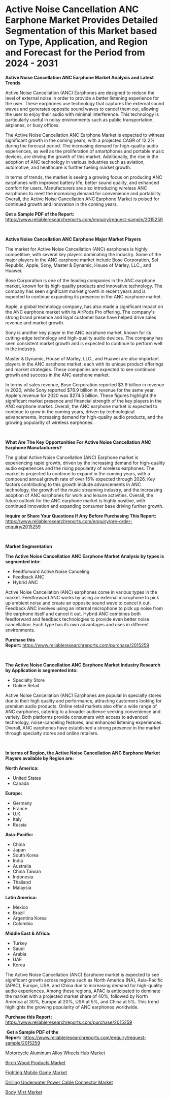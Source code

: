 <p><h1>Active Noise Cancellation ANC Earphone Market Provides Detailed Segmentation of this Market based on Type, Application, and Region and Forecast for the Period from 2024 - 2031</h1></p><p><strong>Active Noise Cancellation ANC Earphone Market Analysis and Latest Trends</strong></p>
<p><p>Active Noise Cancellation (ANC) Earphones are designed to reduce the level of external noise in order to provide a better listening experience for the user. These earphones use technology that captures the external sound waves and generates opposite sound waves to cancel them out, allowing the user to enjoy their audio with minimal interference. This technology is particularly useful in noisy environments such as public transportation, airplanes, or busy offices.</p><p>The Active Noise Cancellation ANC Earphone Market is expected to witness significant growth in the coming years, with a projected CAGR of 12.2% during the forecast period. The increasing demand for high-quality audio experiences, as well as the proliferation of smartphones and portable music devices, are driving the growth of this market. Additionally, the rise in the adoption of ANC technology in various industries such as aviation, automotive, and healthcare is further fueling market growth.</p><p>In terms of trends, the market is seeing a growing focus on producing ANC earphones with improved battery life, better sound quality, and enhanced comfort for users. Manufacturers are also introducing wireless ANC earphones to meet the increasing demand for convenience and portability. Overall, the Active Noise Cancellation ANC Earphone Market is poised for continued growth and innovation in the coming years.</p></p>
<p><strong>Get a Sample PDF of the Report:&nbsp;</strong> <a href="https://www.reliableresearchreports.com/enquiry/request-sample/2015259">https://www.reliableresearchreports.com/enquiry/request-sample/2015259</a></p>
<p>&nbsp;</p>
<p><strong>Active Noise Cancellation ANC Earphone Major Market Players</strong></p>
<p><p>The market for Active Noise Cancellation (ANC) earphones is highly competitive, with several key players dominating the industry. Some of the major players in the ANC earphone market include Bose Corporation, Sol Republic, Apple, Sony, Master & Dynamic, House of Marley, LLC., and Huawei.</p><p>Bose Corporation is one of the leading companies in the ANC earphone market, known for its high-quality products and innovative technology. The company has seen significant market growth in recent years and is expected to continue expanding its presence in the ANC earphone market.</p><p>Apple, a global technology company, has also made a significant impact on the ANC earphone market with its AirPods Pro offering. The company's strong brand presence and loyal customer base have helped drive sales revenue and market growth.</p><p>Sony is another key player in the ANC earphone market, known for its cutting-edge technology and high-quality audio devices. The company has seen consistent market growth and is expected to continue to perform well in the industry.</p><p>Master & Dynamic, House of Marley, LLC., and Huawei are also important players in the ANC earphone market, each with its unique product offerings and market strategies. These companies are expected to see continued growth and success in the ANC earphone market.</p><p>In terms of sales revenue, Bose Corporation reported $3.9 billion in revenue in 2020, while Sony reported $78.9 billion in revenue for the same year. Apple's revenue for 2020 was $274.5 billion. These figures highlight the significant market presence and financial strength of the key players in the ANC earphone market. Overall, the ANC earphone market is expected to continue to grow in the coming years, driven by technological advancements, increasing demand for high-quality audio products, and the growing popularity of wireless earphones.</p></p>
<p>&nbsp;</p>
<p><strong>What Are The Key Opportunities For Active Noise Cancellation ANC Earphone Manufacturers?</strong></p>
<p><p>The global Active Noise Cancellation (ANC) Earphone market is experiencing rapid growth, driven by the increasing demand for high-quality audio experiences and the rising popularity of wireless earphones. The market is projected to continue to expand in the coming years, with a compound annual growth rate of over 15% expected through 2026. Key factors contributing to this growth include advancements in ANC technology, the growth of the music streaming industry, and the increasing adoption of ANC earphones for work and leisure activities. Overall, the future outlook for the ANC earphone market is highly positive, with continued innovation and expanding consumer base driving further growth.</p></p>
<p><strong>Inquire or Share Your Questions If Any Before Purchasing This Report:</strong> <a href="https://www.reliableresearchreports.com/enquiry/pre-order-enquiry/2015259">https://www.reliableresearchreports.com/enquiry/pre-order-enquiry/2015259</a></p>
<p>&nbsp;</p>
<p><strong>Market Segmentation</strong></p>
<p><strong>The Active Noise Cancellation ANC Earphone Market Analysis by types is segmented into:</strong></p>
<p><ul><li>Feedforward Active Noise Canceling</li><li>Feedback ANC</li><li>Hybrid ANC</li></ul></p>
<p><p>Active Noise Cancellation (ANC) earphones come in various types in the market. Feedforward ANC works by using an external microphone to pick up ambient noise and create an opposite sound wave to cancel it out. Feedback ANC involves using an internal microphone to pick up noise from the earphone itself and cancel it out. Hybrid ANC combines both feedforward and feedback technologies to provide even better noise cancellation. Each type has its own advantages and uses in different environments.</p></p>
<p><strong>Purchase this Report:&nbsp;</strong><a href="https://www.reliableresearchreports.com/purchase/2015259">https://www.reliableresearchreports.com/purchase/2015259</a></p>
<p>&nbsp;</p>
<p><strong>The Active Noise Cancellation ANC Earphone Market Industry Research by Application is segmented into:</strong></p>
<p><ul><li>Specialty Store</li><li>Online Retail</li></ul></p>
<p><p>Active Noise Cancellation (ANC) Earphones are popular in specialty stores due to their high quality and performance, attracting customers looking for premium audio products. Online retail markets also offer a wide range of ANC earphones, catering to a broader audience seeking convenience and variety. Both platforms provide consumers with access to advanced technology, noise-canceling features, and enhanced listening experiences. Overall, ANC earphones have established a strong presence in the market through specialty stores and online retailers.</p></p>
<p>&nbsp;</p>
<p><strong>In terms of Region, the Active Noise Cancellation ANC Earphone Market Players available by Region are:</strong></p>
<p>
    <p> <strong> North America: </strong>
        <ul>
            <li>United States</li>
            <li>Canada</li>
        </ul>
        </p> 
    <p> <strong> Europe: </strong>
        <ul>
            <li>Germany</li>
            <li>France</li>
            <li>U.K.</li>
            <li>Italy</li>
            <li>Russia</li>
        </ul>
        </p> 
    <p> <strong> Asia-Pacific: </strong>
        <ul>
            <li>China</li>
            <li>Japan</li>
            <li>South Korea</li>
            <li>India</li>
            <li>Australia</li>
            <li>China Taiwan</li>
            <li>Indonesia</li>
            <li>Thailand</li>
            <li>Malaysia</li>
        </ul>
        </p> 
    <p> <strong> Latin America: </strong>
        <ul>
            <li>Mexico</li>
            <li>Brazil</li>
            <li>Argentina Korea</li>
            <li>Colombia</li>
        </ul>
        </p> 
    <p> <strong> Middle East & Africa: </strong>
        <ul>
            <li>Turkey</li>
            <li>Saudi</li>
            <li>Arabia</li>
            <li>UAE</li>
            <li>Korea</li>
        </ul>
    </p>
    </p>
<p><p>The Active Noise Cancellation (ANC) Earphone market is expected to see significant growth across regions such as North America (NA), Asia-Pacific (APAC), Europe, USA, and China due to increasing demand for high-quality audio experiences. Among these regions, APAC is anticipated to dominate the market with a projected market share of 40%, followed by North America at 30%, Europe at 20%, USA at 5%, and China at 5%. This trend highlights the growing popularity of ANC earphones worldwide.</p></p>
<p><strong>Purchase this Report: </strong><a href="https://www.reliableresearchreports.com/purchase/2015259">https://www.reliableresearchreports.com/purchase/2015259</a></p>
<p>&nbsp;<strong>Get a Sample PDF of the Report:&nbsp;&nbsp;</strong><a href="https://www.reliableresearchreports.com/enquiry/request-sample/2015259">https://www.reliableresearchreports.com/enquiry/request-sample/2015259</a></p>
<p><strong></strong></p>
<p><p><a href="https://scarlet-rocket-c63.notion.site/Motorcycle-Aluminum-Alloy-Wheels-Hub-Market-Analysis-Examines-its-Scope-on-Growth-Opportunities-and-47fe7f05940648ac9a7cb567b34c7504">Motorcycle Aluminum Alloy Wheels Hub Market</a></p><p><a href="https://view.publitas.com/reportprime-1/birch-wood-products-market-size-growth-and-forecast-from-2024-2031/">Birch Wood Products Market</a></p><p><a href="https://fearless-okapi-6c8.notion.site/Fighting-Mobile-Game-Market-Size-Share-Trends-Analysis-Report-By-Application-Regional-Outlook-C-2f16bcca7a024699955e54aa6216774e">Fighting Mobile Game Market</a></p><p><a href="https://zircon-bluebell-299.notion.site/Drilling-Underwater-Power-Cable-Connector-Market-Size-Growth-and-Forecast-from-2024-2031-a63d13b648a44b77b74036a96ea1e055">Drilling Underwater Power Cable Connector Market</a></p><p><a href="https://view.publitas.com/reportprime-1/body-mist-market-size-growth-outlook-from-2024-to-2031-projecting-at-markets-trends-analysis-by-application-regional-outlook-and-revenue/">Body Mist Market</a></p></p>